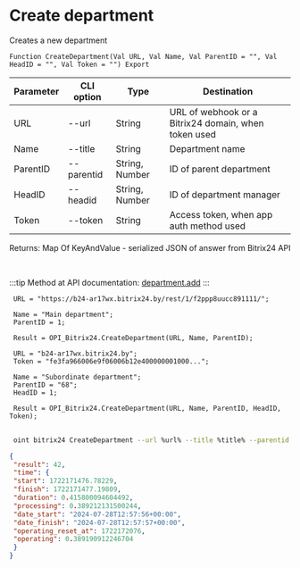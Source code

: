 ﻿---
sidebar_position: 1
---

# Create department
 Creates a new department



`Function CreateDepartment(Val URL, Val Name, Val ParentID = "", Val HeadID = "", Val Token = "") Export`

 | Parameter | CLI option | Type | Destination |
 |-|-|-|-|
 | URL | --url | String | URL of webhook or a Bitrix24 domain, when token used |
 | Name | --title | String | Department name |
 | ParentID | --parentid | String, Number | ID of parent department |
 | HeadID | --headid | String, Number | ID of department manager |
 | Token | --token | String | Access token, when app auth method used |

 
 Returns: Map Of KeyAndValue - serialized JSON of answer from Bitrix24 API

<br/>

:::tip
Method at API documentation: [department.add](https://dev.1c-bitrix.ru/rest_help/departments/department_add.php)
:::
<br/>


```bsl title="Code example"
 URL = "https://b24-ar17wx.bitrix24.by/rest/1/f2ppp8uucc891111/";
 
 Name = "Main department";
 ParentID = 1;
 
 Result = OPI_Bitrix24.CreateDepartment(URL, Name, ParentID);
 
 URL = "b24-ar17wx.bitrix24.by";
 Token = "fe3fa966006e9f06006b12e400000001000...";
 
 Name = "Subordinate department";
 ParentID = "68";
 HeadID = 1;
 
 Result = OPI_Bitrix24.CreateDepartment(URL, Name, ParentID, HeadID, Token);
```
	


```sh title="CLI command example"
 
 oint bitrix24 CreateDepartment --url %url% --title %title% --parentid %parentid% --headid %headid% --token %token%

```

```json title="Result"
{
 "result": 42,
 "time": {
 "start": 1722171476.78229,
 "finish": 1722171477.19809,
 "duration": 0.415800094604492,
 "processing": 0.389212131500244,
 "date_start": "2024-07-28T12:57:56+00:00",
 "date_finish": "2024-07-28T12:57:57+00:00",
 "operating_reset_at": 1722172076,
 "operating": 0.389190912246704
 }
}
```

